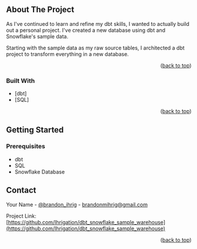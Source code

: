 
<!-- ABOUT THE PROJECT -->
## About The Project

As I've continued to learn and refine my dbt skills, I wanted to actually build out a personal project. I've created a new database using dbt and Snowflake's sample data. 

Starting with the sample data as my raw source tables, I architected a dbt project to transform everything in a new database.

<p align="right">(<a href="#top">back to top</a>)</p>



### Built With

* [dbt]
* [SQL]

<p align="right">(<a href="#top">back to top</a>)</p>



<!-- GETTING STARTED -->
## Getting Started

### Prerequisites

* dbt
* SQL
* Snowflake Database

<!-- CONTACT -->
## Contact

Your Name - [@brandon_ihrig](https://twitter.com/brandon_ihrig) - brandonmihrig@gmail.com

Project Link: [https://github.com/Ihrigation/dbt_snowflake_sample_warehouse](https://github.com/Ihrigation/dbt_snowflake_sample_warehouse)

<p align="right">(<a href="#top">back to top</a>)</p>
